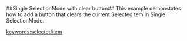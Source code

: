 ##Single SelectionMode with clear button##
This example demonstates how to add a button that clears the current SelectedItem in Single SelectionMode.

<keywords:selecteditem>